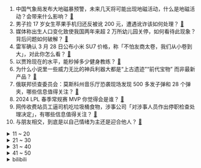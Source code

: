 1. 中国气象局发布大地磁暴预警，未来几天将可能出现地磁活动，什么是地磁活动？会带来什么影响？ [:link:](https://www.zhihu.com/question/649941504)
2. 男子捡 17 岁女生苹果手机归还反被讹 200 元，遭遇讹诈该如何处理？ [:link:](https://www.zhihu.com/question/649952116)
3. 媒体称出生人口变化致使我国两年来超 2 万所幼儿园关停，如何看待此现象？背后问题如何破解？ [:link:](https://www.zhihu.com/question/649976337)
4. 雷军确认 3 月 28 日公布小米 SU7 价格，称「不怕友商太卷，我们从小卷到大」，对此你怎么看？ [:link:](https://www.zhihu.com/question/649961422)
5. 以贾玲现在的水平，能秒掉多少健身教练？ [:link:](https://www.zhihu.com/question/644761655)
6. 为什么小说里一些威力无比的神兵利器大都是“上古遗迹”“前代宝物” 而非最新产品？ [:link:](https://www.zhihu.com/question/25143373)
7. 俄联邦侦查委员会：莫斯科州音乐厅恐袭现场发现 500 多发子弹和 28 个弹夹，哪些信息值得关注？ [:link:](https://www.zhihu.com/question/649985315)
8. 2024 LPL 春季常规赛 MVP 你觉得会是谁？ [:link:](https://www.zhihu.com/question/649564363)
9. 网传收费站员工逼司机吃垃圾桶食物，涉事公司「对涉事人员作出停职检查处理决定」，有哪些信息值得关注？ [:link:](https://www.zhihu.com/question/649903938)
10. 与朋友相交，到底是以自己情绪为主还是迎合他人？ [:link:](https://www.zhihu.com/question/636847046)
<details>
<summary>11 ~ 20</summary>

11. 俄媒公布恐袭事件嫌疑人招供细节，嫌犯称「为了钱，太久没有工作了，想干活」，如何看待此事？ [:link:](https://www.zhihu.com/question/649864215)
12. 施耐庵是确有其人，还是某古代文学大咖的马甲？ [:link:](https://www.zhihu.com/question/533898457)
13. “相逢已是上上签”，下一句该怎么接？ [:link:](https://www.zhihu.com/question/649910135)
14. 墨脱公路为什么一定要修？ [:link:](https://www.zhihu.com/question/643371943)
15. 中年的男人的最大悲哀是什么？ [:link:](https://www.zhihu.com/question/554720667)
16. 如何评价茹斯汀·特里耶执导的电影《坠落的审判》？ [:link:](https://www.zhihu.com/question/649167282)
17. 高三建议回家自学吗？ [:link:](https://www.zhihu.com/question/640081300)
18. 如果你是如懿传中的渣龙，你会给嫔妃们什么位分? [:link:](https://www.zhihu.com/question/649119835)
19. 春天享运动，有什么适合忙碌的职场人运动吗？ [:link:](https://www.zhihu.com/question/649985499)
20. 如何分析凯末尔教诲土耳其人的：如果无法保持中立，那么，就加入有英国的一方？这个理论是否已经过时？ [:link:](https://www.zhihu.com/question/584169782)
</details>
<details>
<summary>21 ~ 30</summary>

21. 新能源汽车专用轮胎前景如何？它们在设计上升级了哪些方面？ [:link:](https://www.zhihu.com/question/649629237)
22. 如何评价金秀贤、金智媛主演的电视剧《眼泪女王》？ [:link:](https://www.zhihu.com/question/647629080)
23. 免于刑事处罚和宣告无罪是一样吗？ [:link:](https://www.zhihu.com/question/648530063)
24. 安陵容如果遇到的是如懿，故事会不会不一样？ [:link:](https://www.zhihu.com/question/421287285)
25. 2024 LPL 春季赛TES VS AL，如何评价这场比赛？ [:link:](https://www.zhihu.com/question/649974621)
26. 库克称苹果 Vision Pro 头显产品年内将在中国上市，会持续加大在华研发投资，对此你有哪些期待？ [:link:](https://www.zhihu.com/question/649961679)
27. 每天20分钟的运动，立竿见影的减肥方法有哪些？ [:link:](https://www.zhihu.com/question/649988055)
28. 运动后你会感觉到有成就感吗？ [:link:](https://www.zhihu.com/question/649976671)
29. 海河的水量那么小，天津是如何成为天子渡口的？ [:link:](https://www.zhihu.com/question/649710587)
30. 如果你是公公婆婆，未来的你还会和孩子一起住吗？ [:link:](https://www.zhihu.com/question/646522848)
</details>
<details>
<summary>31 ~ 40</summary>

31. Kimi AI 是真正的生产力工具，还是过度炒作的噱头？ [:link:](https://www.zhihu.com/question/649663116)
32. 考研复试哪里有推荐的课去看啊? [:link:](https://www.zhihu.com/question/535470162)
33. 运动期间如何合理补充水分和营养？ [:link:](https://www.zhihu.com/question/649948792)
34. 底层的人们应该怎么打破信息差的壁垒呢? [:link:](https://www.zhihu.com/question/614676265)
35. 钢铁雄心四如何判断一个人的水平高低? [:link:](https://www.zhihu.com/question/648939752)
36. 人生中，什么才是治愈一切的良药? [:link:](https://www.zhihu.com/question/644997172)
37. 从哪些平台能了解国企的招聘信息？ [:link:](https://www.zhihu.com/question/457159124)
38. 英国凯特王妃发表声明称其正在接受癌症治疗，具体情况如何？哪些信息值得关注？ [:link:](https://www.zhihu.com/question/649749880)
39. 如何评价AL俱乐部教练王宇因在假赌赛调查期间的不当行为被官方禁赛18个月？ [:link:](https://www.zhihu.com/question/649924798)
40. 乌克兰全境响起防空警报，首都基辅传出巨大爆炸声，目前乌克兰局势如何？会进一步恶化吗？ [:link:](https://www.zhihu.com/question/649933323)
</details>
<details>
<summary>41 ~ 50</summary>

41. 在这个春天里你最想和谁一起漫步在公园里？ [:link:](https://www.zhihu.com/question/649882664)
42. 你为什么对心理学感兴趣？ [:link:](https://www.zhihu.com/question/643116308)
43. 俄罗斯是一个怎么样的国家？ [:link:](https://www.zhihu.com/question/291509859)
44. 2024 LPL 春季常规赛你心目中的最佳阵容都是谁？ [:link:](https://www.zhihu.com/question/649564025)
45. 如何用“闲云”“听着”“患难”“鸡蛋”写一段话或者文章？ [:link:](https://www.zhihu.com/question/648924193)
46. 每周的运动频率应该是多少？ [:link:](https://www.zhihu.com/question/649948974)
47. 有没有一张图能够证明你会做饭？ [:link:](https://www.zhihu.com/question/640840313)
48. vivo X Fold3马上要上了，有哪些值得入手的点？ [:link:](https://www.zhihu.com/question/649945421)
49. 从骨子里善良的人是什么样的？ [:link:](https://www.zhihu.com/question/580208989)
50. 为什么春糖有「天下第一会」的称号？ [:link:](https://www.zhihu.com/question/649616536)
</details><details>
<summary>bilibili</summary>

</details>
